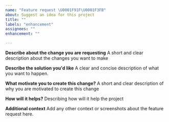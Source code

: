 ```yaml
---
name: "Feature request \U0001F91F\U0001F3FB"
about: Suggest an idea for this project
title: ""
labels: "enhancement"
assignees: ""
enhancement: ""

---
```


**Describe about the change you are requesting**
A short and clear description about the changes you want to make

**Describe the solution you'd like**
A clear and concise description of what you want to happen.

**What motivate you to create this change?**
A short and clear description of why you are motivated to create this change

**How will it helps?**
Describing how will it help the project

**Additional context**
Add any other context or screenshots about the feature request here.
